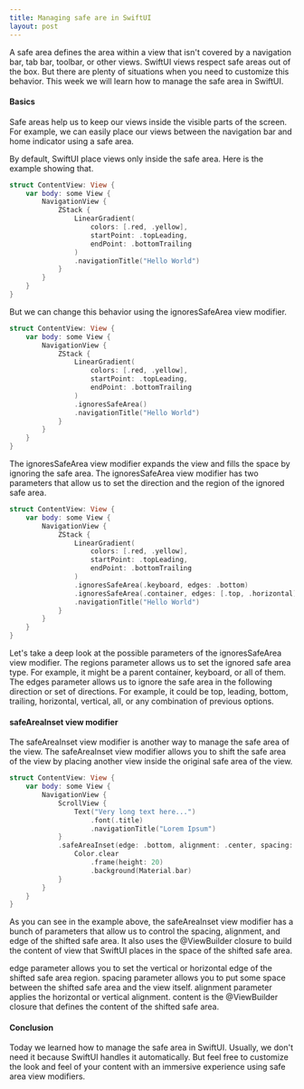 ```yaml
---
title: Managing safe are in SwiftUI
layout: post
---
```


A safe area defines the area within a view that isn't covered by a navigation bar, tab bar, toolbar, or other views. SwiftUI views respect safe areas out of the box. But there are plenty of situations when you need to customize this behavior. This week we will learn how to manage the safe area in SwiftUI.

#### Basics
Safe areas help us to keep our views inside the visible parts of the screen. For example, we can easily place our views between the navigation bar and home indicator using a safe area.

By default, SwiftUI place views only inside the safe area. Here is the example showing that.

```swift
struct ContentView: View {
    var body: some View {
        NavigationView {
            ZStack {
                LinearGradient(
                    colors: [.red, .yellow],
                    startPoint: .topLeading,
                    endPoint: .bottomTrailing
                )
                .navigationTitle("Hello World")
            }
        }
    }
}
```

But we can change this behavior using the ignoresSafeArea view modifier.

```swift
struct ContentView: View {
    var body: some View {
        NavigationView {
            ZStack {
                LinearGradient(
                    colors: [.red, .yellow],
                    startPoint: .topLeading,
                    endPoint: .bottomTrailing
                )
                .ignoresSafeArea()
                .navigationTitle("Hello World")
            }
        }
    }
}
```

The ignoresSafeArea view modifier expands the view and fills the space by ignoring the safe area. The ignoresSafeArea view modifier has two parameters that allow us to set the direction and the region of the ignored safe area.

```swift
struct ContentView: View {
    var body: some View {
        NavigationView {
            ZStack {
                LinearGradient(
                    colors: [.red, .yellow],
                    startPoint: .topLeading,
                    endPoint: .bottomTrailing
                )
                .ignoresSafeArea(.keyboard, edges: .bottom)
                .ignoresSafeArea(.container, edges: [.top, .horizontal])
                .navigationTitle("Hello World")
            }
        }
    }
}
```

Let's take a deep look at the possible parameters of the ignoresSafeArea view modifier.
The regions parameter allows us to set the ignored safe area type. For example, it might be a parent container, keyboard, or all of them.
The edges parameter allows us to ignore the safe area in the following direction or set of directions. For example, it could be top, leading, bottom, trailing, horizontal, vertical, all, or any combination of previous options.

#### safeAreaInset view modifier
The safeAreaInset view modifier is another way to manage the safe area of the view. The safeAreaInset view modifier allows you to shift the safe area of the view by placing another view inside the original safe area of the view.

```swift
struct ContentView: View {
    var body: some View {
        NavigationView {
            ScrollView {
                Text("Very long text here...")
                    .font(.title)
                    .navigationTitle("Lorem Ipsum")
            }
            .safeAreaInset(edge: .bottom, alignment: .center, spacing: 0) {
                Color.clear
                    .frame(height: 20)
                    .background(Material.bar)
            }
        }
    }
}
```

As you can see in the example above, the safeAreaInset view modifier has a bunch of parameters that allow us to control the spacing, alignment, and edge of the shifted safe area. It also uses the @ViewBuilder closure to build the content of view that SwiftUI places in the space of the shifted safe area.

edge parameter allows you to set the vertical or horizontal edge of the shifted safe area region.
spacing parameter allows you to put some space between the shifted safe area and the view itself.
alignment parameter applies the horizontal or vertical alignment.
content is the @ViewBuilder closure that defines the content of the shifted safe area.

#### Conclusion
Today we learned how to manage the safe area in SwiftUI. Usually, we don't need it because SwiftUI handles it automatically. But feel free to customize the look and feel of your content with an immersive experience using safe area view modifiers.

